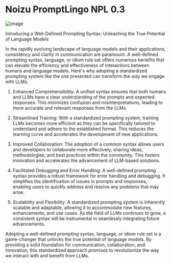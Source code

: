 Noizu PromptLingo NPL 0.3 
===============================
![image](https://github.com/noizu-labs-ml/NoizuPromptLingo/assets/6298118/3ecd25df-d79f-4145-8c75-0ae11f6c2d94)

Introducing a Well-Defined Prompting Syntax: Unleashing the True Potential of Language Models

In the rapidly evolving landscape of language models and their applications, consistency and clarity in communication are paramount. A well-defined prompting syntax, language, or idiom rule set offers numerous benefits that can elevate the efficiency and effectiveness of interactions between humans and language models. Here's why adopting a standardized prompting system like the one presented can transform the way we engage with LLMs:

1. Enhanced Comprehensibility: A unified syntax ensures that both humans and LLMs have a clear understanding of the prompts and expected responses. This minimizes confusion and misinterpretations, leading to more accurate and relevant responses from the LLMs.

2. Streamlined Training: With a standardized prompting system, training LLMs becomes more efficient as they can be specifically tailored to understand and adhere to the established format. This reduces the learning curve and accelerates the development of new applications.

3. Improved Collaboration: The adoption of a common syntax allows users and developers to collaborate more effectively, sharing ideas, methodologies, and best practices within the community. This fosters innovation and accelerates the advancement of LLM-based solutions.

4. Facilitated Debugging and Error Handling: A well-defined prompting syntax provides a robust framework for error handling and debugging. It simplifies the identification of issues in prompts and responses, enabling users to quickly address and resolve any problems that may arise.

5. Scalability and Flexibility: A standardized prompting system is inherently scalable and adaptable, allowing it to accommodate new features, enhancements, and use cases. As the field of LLMs continues to grow, a consistent syntax will be instrumental in seamlessly integrating future advancements.

Adopting a well-defined prompting syntax, language, or idiom rule set is a game-changer that unlocks the true potential of language models. By providing a solid foundation for communication, collaboration, and innovation, this standardized approach promises to revolutionize the way we interact with and benefit from LLMs.
